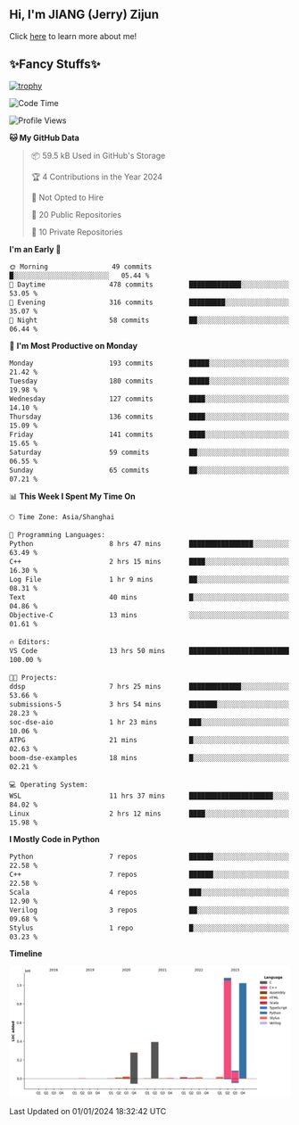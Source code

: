 ## Hi, I'm JIANG (Jerry) Zijun

Click [here](https://jzjerry.github.io/about/) to learn more about me!

## ✨Fancy Stuffs✨
[![trophy](https://github-profile-trophy.vercel.app/?username=jzjerry&theme=onedark)](https://github.com/ryo-ma/github-profile-trophy)
<!--START_SECTION:waka-->
![Code Time](http://img.shields.io/badge/Code%20Time-193%20hrs%2059%20mins-blue)

![Profile Views](http://img.shields.io/badge/Profile%20Views-0-blue)

**🐱 My GitHub Data** 

> 📦 59.5 kB Used in GitHub's Storage 
 > 
> 🏆 4 Contributions in the Year 2024
 > 
> 🚫 Not Opted to Hire
 > 
> 📜 20 Public Repositories 
 > 
> 🔑 10 Private Repositories 
 > 
**I'm an Early 🐤** 

```text
🌞 Morning                49 commits          █░░░░░░░░░░░░░░░░░░░░░░░░   05.44 % 
🌆 Daytime                478 commits         █████████████░░░░░░░░░░░░   53.05 % 
🌃 Evening                316 commits         █████████░░░░░░░░░░░░░░░░   35.07 % 
🌙 Night                  58 commits          ██░░░░░░░░░░░░░░░░░░░░░░░   06.44 % 
```
📅 **I'm Most Productive on Monday** 

```text
Monday                   193 commits         █████░░░░░░░░░░░░░░░░░░░░   21.42 % 
Tuesday                  180 commits         █████░░░░░░░░░░░░░░░░░░░░   19.98 % 
Wednesday                127 commits         ████░░░░░░░░░░░░░░░░░░░░░   14.10 % 
Thursday                 136 commits         ████░░░░░░░░░░░░░░░░░░░░░   15.09 % 
Friday                   141 commits         ████░░░░░░░░░░░░░░░░░░░░░   15.65 % 
Saturday                 59 commits          ██░░░░░░░░░░░░░░░░░░░░░░░   06.55 % 
Sunday                   65 commits          ██░░░░░░░░░░░░░░░░░░░░░░░   07.21 % 
```


📊 **This Week I Spent My Time On** 

```text
🕑︎ Time Zone: Asia/Shanghai

💬 Programming Languages: 
Python                   8 hrs 47 mins       ████████████████░░░░░░░░░   63.49 % 
C++                      2 hrs 15 mins       ████░░░░░░░░░░░░░░░░░░░░░   16.30 % 
Log File                 1 hr 9 mins         ██░░░░░░░░░░░░░░░░░░░░░░░   08.31 % 
Text                     40 mins             █░░░░░░░░░░░░░░░░░░░░░░░░   04.86 % 
Objective-C              13 mins             ░░░░░░░░░░░░░░░░░░░░░░░░░   01.61 % 

🔥 Editors: 
VS Code                  13 hrs 50 mins      █████████████████████████   100.00 % 

🐱‍💻 Projects: 
ddsp                     7 hrs 25 mins       █████████████░░░░░░░░░░░░   53.66 % 
submissions-5            3 hrs 54 mins       ███████░░░░░░░░░░░░░░░░░░   28.23 % 
soc-dse-aio              1 hr 23 mins        ███░░░░░░░░░░░░░░░░░░░░░░   10.06 % 
ATPG                     21 mins             █░░░░░░░░░░░░░░░░░░░░░░░░   02.63 % 
boom-dse-examples        18 mins             █░░░░░░░░░░░░░░░░░░░░░░░░   02.21 % 

💻 Operating System: 
WSL                      11 hrs 37 mins      █████████████████████░░░░   84.02 % 
Linux                    2 hrs 12 mins       ████░░░░░░░░░░░░░░░░░░░░░   15.98 % 
```

**I Mostly Code in Python** 

```text
Python                   7 repos             ██████░░░░░░░░░░░░░░░░░░░   22.58 % 
C++                      7 repos             ██████░░░░░░░░░░░░░░░░░░░   22.58 % 
Scala                    4 repos             ███░░░░░░░░░░░░░░░░░░░░░░   12.90 % 
Verilog                  3 repos             ██░░░░░░░░░░░░░░░░░░░░░░░   09.68 % 
Stylus                   1 repo              █░░░░░░░░░░░░░░░░░░░░░░░░   03.23 % 
```



**Timeline**

![Lines of Code chart](https://raw.githubusercontent.com/Jzjerry/Jzjerry/main/assets/bar_graph.png)


 Last Updated on 01/01/2024 18:32:42 UTC
<!--END_SECTION:waka-->
